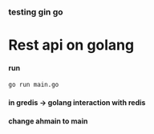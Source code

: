 ### testing gin go

# Rest api on golang

#### run 
`go run main.go`


#### in gredis -> golang interaction with redis

#### change ahmain to main
